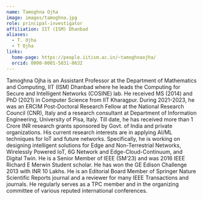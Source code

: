 ```yaml
---
name: Tamoghna Ojha
image: images/tamoghna.jpg
role: principal-investigator
affiliation: IIT (ISM) Dhanbad
aliases:
  - T. Ojha
  - T Ojha
links:
  home-page: https://people.iitism.ac.in/~tamoghnaojha/
  orcid: 0000-0001-5831-0632
---
```


Tamoghna Ojha is an Assistant Professor at the Department of Mathematics and Computing, IIT (ISM) Dhanbad where he leads the Computing for Secure and Intelligent Networks (COSINE) lab. He received MS (2014) and PhD (2021) in Computer Science from IIT Kharagpur. During 2021-2023, he was an ERCIM Post-Doctoral Research Fellow at the National Research Council (CNR), Italy and a research consultant at Department of Information Engineering, University of Pisa, Italy. Till date, he has received more than 1 Crore INR research grants sponsored by Govt. of India and private organizations. His current research interests are in applying AI/ML techniques for IoT and future networks. Specifically, he is working on designing intelligent solutions for Edge and Non-Terrestrial Networks, Wirelessly Powered IoT, 6G Network and Edge-Cloud-Continuum, and Digital Twin. He is a Senior Member of IEEE (SM’23) and was 2016 IEEE Richard E Merwin Student scholar. He has won the GE Edison Challenge 2013 with INR 10 Lakhs. He is an Editorial Board Member of Springer Nature Scientific Reports journal and a reviewer for many IEEE Transactions and journals. He regularly serves as a TPC member and in the organizing committee of various reputed international conferences.
